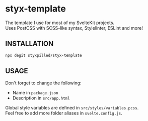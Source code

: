 # styx-template

The template I use for most of my SvelteKit projects.  
Uses PostCSS with SCSS-like syntax, Stylelinter, ESLint and more!

## INSTALLATION

```bash
npx degit styxpilled/styx-template
```

## USAGE

Don't forget to change the following:

- Name in `package.json`
- Description in `src/app.html`

Global style variables are defined in `src/styles/variables.pcss`.  
Feel free to add more folder aliases in `svelte.config.js`.
